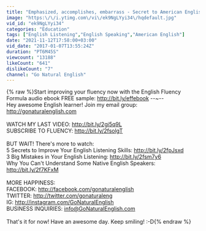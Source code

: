 ```yaml
---
title: "Emphasized, accomplishes, embarrass - Secret to American English Pronunciation - How to pronunounce"
image: "https:\/\/i.ytimg.com\/vi\/ek9NgLYyi34\/hqdefault.jpg"
vid_id: "ek9NgLYyi34"
categories: "Education"
tags: ["English Listening","English Speaking","American English"]
date: "2021-11-12T17:58:00+03:00"
vid_date: "2017-01-07T13:55:24Z"
duration: "PT6M45S"
viewcount: "13188"
likeCount: "641"
dislikeCount: "7"
channel: "Go Natural English"
---
```

{% raw %}Start improving your fluency now with the English Fluency Formula audio ebook FREE sample: <a rel="nofollow" target="blank" href="http://bit.ly/effebook">http://bit.ly/effebook</a> --~--<br />Hey awesome English learner! Join my email group: <a rel="nofollow" target="blank" href="http://gonaturalenglish.com">http://gonaturalenglish.com</a><br /><br />WATCH MY LAST VIDEO: <a rel="nofollow" target="blank" href="http://bit.ly/2gi5q9L">http://bit.ly/2gi5q9L</a><br />SUBSCRIBE TO FLUENCY: <a rel="nofollow" target="blank" href="http://bit.ly/2fsolgT">http://bit.ly/2fsolgT</a><br /><br />BUT WAIT! There's more to watch:<br />5 Secrets to Improve Your English Listening Skills: <a rel="nofollow" target="blank" href="http://bit.ly/2fpJsxd">http://bit.ly/2fpJsxd</a><br />3 Big Mistakes in Your English Listening: <a rel="nofollow" target="blank" href="http://bit.ly/2fsm7y6">http://bit.ly/2fsm7y6</a><br />Why You Can't Understand Some Native English Speakers: <a rel="nofollow" target="blank" href="http://bit.ly/2f7KFxM">http://bit.ly/2f7KFxM</a><br /><br />MORE HAPPINESS:<br />FACEBOOK: <a rel="nofollow" target="blank" href="http://facebook.com/gonaturalenglish">http://facebook.com/gonaturalenglish</a><br />TWITTER: <a rel="nofollow" target="blank" href="http://twitter.com/gonaturaleng">http://twitter.com/gonaturaleng</a><br />IG: <a rel="nofollow" target="blank" href="http://instagram.com/GoNaturalEnglish">http://instagram.com/GoNaturalEnglish</a><br />BUSINESS INQUIRIES: info@GoNaturalEnglish.com<br /><br />That's it for now! Have an awesome day. Keep smiling! :-D{% endraw %}
